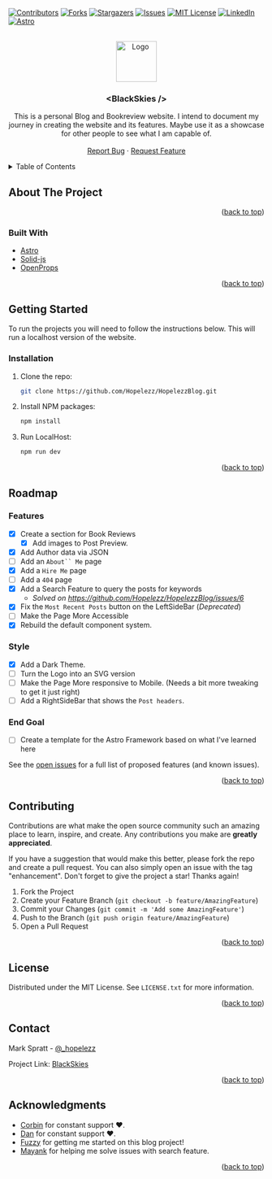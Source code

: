 <div id="top"></div>

<!-- PROJECT SHIELDS -->
[![Contributors][contributors-shield]][contributors-url]
[![Forks][forks-shield]][forks-url]
[![Stargazers][stars-shield]][stars-url]
[![Issues][issues-shield]][issues-url]
[![MIT License][license-shield]][license-url]
[![LinkedIn][linkedin-shield]][linkedin-url]
[![Astro][astro-shield]][astro-url]

<!-- PROJECT LOGO -->
<br />
<div align="center">
  <a href="https://github.com/Hopelezz/HopelezzBlog">
    <img src="https://user-images.githubusercontent.com/72772558/180280901-7d62a24c-0354-4da5-8526-0aef52a4c161.png" alt="Logo" width="80" height="80">
  </a>

<h3 align="center">&#60;BlackSkies &#47;&#62;</h3>

  <p align="center">
    This is a personal Blog and Bookreview website. I intend to document my journey in creating the website and its features. Maybe use it as a showcase for other people to see what I am capable of.
    <br />
    <br />
<!--     <a href="https://github.com/Hopelezz/HopelezzBlog">View Demo</a> 
    ·-->
    <a href="https://github.com/Hopelezz/HopelezzBlog/issues">Report Bug</a>
    ·
    <a href="https://github.com/Hopelezz/HopelezzBlog/issues">Request Feature</a>
  </p>
</div>

<!-- TABLE OF CONTENTS -->
<details>
  <summary>Table of Contents</summary>
  <ol>
    <li>
      <a href="#about-the-project">About The Project</a>
      <ul>
        <li><a href="#built-with">Built With</a></li>
      </ul>
    </li>
    <li>
      <a href="#getting-started">Getting Started</a>
      <ul>
        <li><a href="#installation">Installation</a></li>
      </ul>
    </li>
    <li><a href="#roadmap">Roadmap</a></li>
    <li><a href="#contributing">Contributing</a></li>
    <li><a href="#license">License</a></li>
    <li><a href="#contact">Contact</a></li>
    <li><a href="#acknowledgments">Acknowledgments</a></li>
  </ol>
</details>

<!-- ABOUT THE PROJECT -->
## About The Project

<!-- [![Product Name Screen Shot][product-screenshot]](https://example.com) -->

<p align="right">(<a href="#top">back to top</a>)</p>

### Built With

* [Astro](https://astro.build/)
* [Solid-js](https://www.solidjs.com/)
* [OpenProps](https://open-props.style/)

<p align="right">(<a href="#top">back to top</a>)</p>



<!-- GETTING STARTED -->
## Getting Started

To run the projects you will need to follow the instructions below. This will run a localhost version of the website.

### Installation

1. Clone the repo:
   ```sh
   git clone https://github.com/Hopelezz/HopelezzBlog.git
   ```
2. Install NPM packages:
   ```sh
   npm install
   ```
3. Run LocalHost:
   ```sh
   npm run dev
   ```

<p align="right">(<a href="#top">back to top</a>)</p>

<!-- ROADMAP -->
## Roadmap

### Features

- [x] Create a section for Book Reviews
  - [x] Add images to Post Preview.
- [x] Add Author data via JSON
- [ ] Add an `About`` Me` page
- [x] Add a `Hire Me` page
- [ ] Add a `404` page
- [x] Add a Search Feature to query the posts for keywords
  - _Solved on https://github.com/Hopelezz/HopelezzBlog/issues/6_
- [x] Fix the `Most Recent Posts` button on the LeftSideBar (_Deprecated_)
- [ ] Make the Page More Accessible
- [x] Rebuild the default component system.

### Style

- [x] Add a Dark Theme.
- [ ] Turn the Logo into an SVG version
- [ ] Make the Page More responsive to Mobile. (Needs a bit more tweaking to get it just right)
- [ ] Add a RightSideBar that shows the `Post headers`.

### End Goal
- [ ] Create a template for the Astro Framework based on what I've learned here

See the [open issues](https://github.com/Hopelezz/HopelezzBlog/issues) for a full list of proposed features (and known issues).

<p align="right">(<a href="#top">back to top</a>)</p>



<!-- CONTRIBUTING -->
## Contributing

Contributions are what make the open source community such an amazing place to learn, inspire, and create. Any contributions you make are **greatly appreciated**.

If you have a suggestion that would make this better, please fork the repo and create a pull request. You can also simply open an issue with the tag "enhancement".
Don't forget to give the project a star! Thanks again!

1. Fork the Project
2. Create your Feature Branch (`git checkout -b feature/AmazingFeature`)
3. Commit your Changes (`git commit -m 'Add some AmazingFeature'`)
4. Push to the Branch (`git push origin feature/AmazingFeature`)
5. Open a Pull Request

<p align="right">(<a href="#top">back to top</a>)</p>



<!-- LICENSE -->
## License

Distributed under the MIT License. See `LICENSE.txt` for more information.

<p align="right">(<a href="#top">back to top</a>)</p>



<!-- CONTACT -->
## Contact

Mark Spratt - [@_hopelezz](https://twitter.com/_hopelezz)

Project Link: [BlackSkies](https://blackskies.vercel.app/)

<p align="right">(<a href="#top">back to top</a>)</p>



<!-- ACKNOWLEDGMENTS -->
## Acknowledgments

* [Corbin](https://github.com/crutchcorn) for constant support ❤️.
* [Dan](https://github.com/Jutanium) for constant support ❤️.
* [Fuzzy](https://github.com/aFuzzyBear) for getting me started on this blog project!
* [Mayank](https://github.com/mayank99) for helping me solve issues with search feature.

<p align="right">(<a href="#top">back to top</a>)</p>


<!-- MARKDOWN LINKS & IMAGES -->
[contributors-shield]: https://img.shields.io/github/contributors/Hopelezz/HopelezzBlog.svg?style=for-the-badge
[contributors-url]: https://github.com/Hopelezz/HopelezzBlog/graphs/contributors
[forks-shield]: https://img.shields.io/github/forks/Hopelezz/HopelezzBlog.svg?style=for-the-badge
[forks-url]: https://github.com/Hopelezz/HopelezzBlog/network/members
[stars-shield]: https://img.shields.io/github/stars/Hopelezz/HopelezzBlog.svg?style=for-the-badge
[stars-url]: https://github.com/Hopelezz/HopelezzBlog/stargazers
[issues-shield]: https://img.shields.io/github/issues/Hopelezz/HopelezzBlog.svg?style=for-the-badge
[issues-url]: https://github.com/Hopelezz/HopelezzBlog/issues
[license-shield]: https://img.shields.io/github/license/Hopelezz/HopelezzBlog.svg?style=for-the-badge
[license-url]: https://github.com/Hopelezz/HopelezzBlog/blob/master/LICENSE.txt
[linkedin-shield]: https://img.shields.io/badge/-LinkedIn-black.svg?style=for-the-badge&logo=linkedin&colorB=555
[linkedin-url]: https://linkedin.com/in/linkedin_username
[astro-shield]: https://img.shields.io/badge/Astro-FF5D01?logo=astro&logoColor=fff&style=for-the-badge
[astro-url]: https://astro.build/
[product-screenshot]: images/screenshot.png
